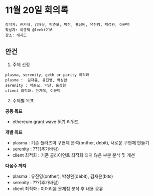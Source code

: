 # 11월 20일 회의록

```
참석자: 한겨레, 김재윤, 박준모, 박찬, 홍상원, 유진영, 박성완, 이규택
작성자: 이규택 @leekt216
장소: 해시드
```

## 안건
1. 주제 선정
```
plasma, serenity, geth or parity 최적화
plasma :  김재윤, 유진영, 박성완
serenity : 박준모, 박찬, 홍상원
client 최적화: 한겨레, 이규택
```

2. 주제별 목표

**공동 목표**
- ethereum grant wave 5(?) 리워드

**개별 목표**
- plasma : 기존 플라즈마 구현체 분석(onther, debit), 새로운 구현체 만들기
- serenity : ???(추가바람)
- client 최적화 : 기존 클라이언트 최적화 되지 않은 부분 분석 및 개선

**다음주 까지**
- plasma : 유진영(onther), 박성완(debit), 김재윤(bits)
- serenity : ???(추가바람)
- client 최적화 : 이더리움 문제점 분석 후 내용 공유

